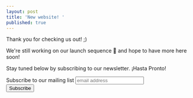```yaml
---
layout: post
title: 'New website! '
published: true
---
```


Thank you for checking us out! ;)

We're still working on our launch sequence :rocket: and hope to have more here soon!

Stay tuned below by subscribing to our newsletter. ¡Hasta Pronto!

<div id="mc_embed_signup">
<form action="//github.us13.list-manage.com/subscribe/post?u=cad55455551e1e11806a8b502&amp;id=750eb9afc7" method="post" id="mc-embedded-subscribe-form" name="mc-embedded-subscribe-form" class="validate" target="_blank" novalidate>
    <div id="mc_embed_signup_scroll">
	<label for="mce-EMAIL">Subscribe to our mailing list</label>
	<input type="email" value="" name="EMAIL" class="email" id="mce-EMAIL" placeholder="email address" required>
    <div style="position: absolute; left: -5000px;" aria-hidden="true"><input type="text" name="b_cad55455551e1e11806a8b502_750eb9afc7" tabindex="-1" value=""></div>
    <div class="clear"><input type="submit" value="Subscribe" name="subscribe" id="mc-embedded-subscribe" class="button"></div>
    </div>
</form>
</div>